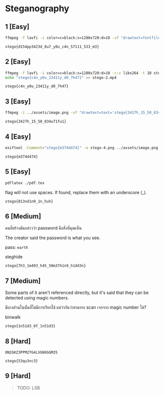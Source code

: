 # Steganography

## 1 [Easy]

```sh
ffmpeg -f lavfi -i color=c=black:s=1280x720:d=10 -vf "drawtext=fontfile=/usr/share/fonts/truetype/dejavu/DejaVuSans-Bold.ttf:text='stego{d154pp3423d_8u7_y0u_c4n_57111_533_m3}':fontcolor=white@0.05:x=10:y=H-th-10:fontsize=24" -c:v libx264 -t 10 stego-1.mp4
```

`stego{d154pp3423d_8u7_y0u_c4n_57111_533_m3}`

## 2 [Easy]

```sh
ffmpeg -f lavfi -i color=c=black:s=1280x720:d=10 -c:v libx264 -t 10 stego-2.mp4
echo "stego{c4n_y0u_23411y_d0_7h47}" >> stego-2.mp4
```

`stego{c4n_y0u_23411y_d0_7h47}`

## 3 [Easy]

```sh
ffmpeg -i ../assets/image.png -vf "drawtext=text='stego{3427h_15_50_834u71fu1}':fontfile=/usr/share/fonts/truetype/dejavu/DejaVuSans-Bold.ttf:fontcolor=white@0.03:fontsize=24:x=W-tw-10:y=H-th-10" -c:v png stego-3.png
```

`stego{3427h_15_50_834u71fu1}`

## 4 [Easy]

```sh
exiftool -Comment="stego{m374d474}" -o stego-4.png ../assets/image.png
```

`stego{m374d474}`

## 5 [Easy]

```sh
pdflatex ./pdf.tex
```

flag will not use spaces. If found, replace them with an underscore (_).

`stego{813nd1n9_1n_huh}`

## 6 [Medium]

คนที่สร้างมันกล่าวว่า password คือสิ่งที่คุณเห็น

The creator said the password is what you see.

pass: `earth`

steghide

`stego{7h3_1m493_h45_50m37h1n9_h1dd3n}`

## 7 [Medium]

Some parts of it aren't referenced directly, but it's said that they can be detected using magic numbers.

มีบางส่วนในนั้นที่ไม่มีการเรียกใช้ แต่ว่ากันว่าสามารถ scan เจอจาก magic number ได้?

binwalk

`stego{1n51d3_0f_1n51d3}`

## 8 [Hard]

`ON2GKZ3PPM2TG4LVGNXGGM35`

`stego{53qu3nc3}`

## 9 [Hard]

> TODO: LSB
